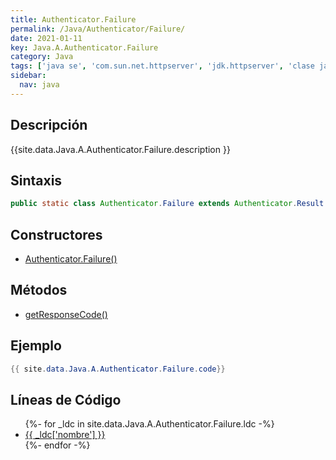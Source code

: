 ```yaml
---
title: Authenticator.Failure
permalink: /Java/Authenticator/Failure/
date: 2021-01-11
key: Java.A.Authenticator.Failure
category: Java
tags: ['java se', 'com.sun.net.httpserver', 'jdk.httpserver', 'clase java', 'Java 1.0']
sidebar: 
  nav: java
---
```


## Descripción
{{site.data.Java.A.Authenticator.Failure.description }}

## Sintaxis
~~~java
public static class Authenticator.Failure extends Authenticator.Result
~~~

## Constructores
* [Authenticator.Failure()](/Java/Authenticator/Failure/Authenticator/Failure/)

## Métodos
* [getResponseCode()](/Java/Authenticator/Failure/getResponseCode)

## Ejemplo
~~~java
{{ site.data.Java.A.Authenticator.Failure.code}}
~~~

## Líneas de Código
<ul>
{%- for _ldc in site.data.Java.A.Authenticator.Failure.ldc -%}
   <li>
       <a href="{{_ldc['url'] }}">{{ _ldc['nombre'] }}</a>
   </li>
{%- endfor -%}
</ul>
